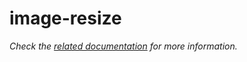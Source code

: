 # image-resize

_Check the [related documentation](https://csia-pme.github.io/csia-pme/reference/image-resize) for more information._
